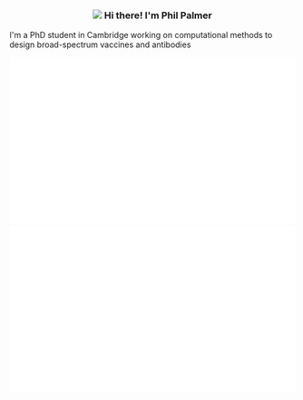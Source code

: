 <!-- Heading -->
<h3 align="center"><img src = "https://raw.githubusercontent.com/MartinHeinz/MartinHeinz/master/wave.gif" width = 30px> Hi there! I'm Phil Palmer</h3>

I'm a PhD student in Cambridge working on computational methods to design broad-spectrum vaccines and antibodies

![](https://raw.githubusercontent.com/PhilPalmer/github-stats/master/generated/overview.svg)
![](https://github.com/PhilPalmer/github-stats/blob/master/generated/languages.svg)

<!--

<div>
   <img align="center" src="https://github-readme-streak-stats.herokuapp.com/?user=PhilPalmer" alt="Phil's LangStat" />
  <img align="center" src="https://github-readme-stats.vercel.app/api/top-langs?username=PhilPalmer&langs_count=10&show_icons=true&locale=en&layout=compact&theme=light" alt="Phil's language" height="192px"  width="500px"/>
</div>

[![Phil's github stats](https://github-readme-stats.vercel.app/api?username=philpalmer)](https://github.com/anuraghazra/github-readme-stats)

**PhilPalmer/PhilPalmer** is a ✨ _special_ ✨ repository because its `README.md` (this file) appears on your GitHub profile.

Here are some ideas to get you started:

- 🔭 I’m currently working on ...
- 🌱 I’m currently learning ...
- 👯 I’m looking to collaborate on ...
- 🤔 I’m looking for help with ...
- 💬 Ask me about ...
- 📫 How to reach me: ...
- 😄 Pronouns: ...
- ⚡ Fun fact: ...
-->
